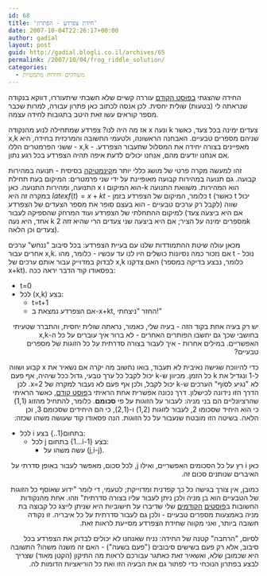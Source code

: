 ```yaml
---
id: 68
title: 'חידת צפרדע - הפתרון'
date: 2007-10-04T22:26:17+00:00
author: gadial
layout: post
guid: http://gadial.blogli.co.il/archives/65
permalink: /2007/10/04/frog_riddle_solution/
categories:
  - משחקים וחידות מתמטיות
---
```

החידה שהצגתי [בפוסט הקודם](http://www.gadial.net/?p=66) עוררה קשיים שלא חשבתי שיתעוררו, דווקא בנקודה שנראתה לי (בטעות) שולית יחסית. לכן אנסה לכתוב כאן פתרון עבורה, למרות שכבר מספר קוראים עשו זאת היטב בתגובות לחידה עצמה.

אז מה היה לנו? צפרדע שמתחילה לנוע מהנקודה x ונעה k צעדים ימינה בכל צעד, כאשר x,k שניהם מספרים טבעיים. האבחנה הראשונה, ולטעמי החשובה והמרכזית בחידה, היא ששני הפרמטרים הללו - x,k - מאפיינים בצורה יחידה את המסלול שתעבור הצפרדע. אם אנחנו יודעים מהם, אנחנו יכולים לדעת איפה תהיה הצפרדע בכל רגע נתון.

זהו למעשה מקרה פרטי של מושג כללי יותר מ[קינמטיקה](http://he.wikipedia.org/wiki/%D7%A7%D7%99%D7%A0%D7%9E%D7%98%D7%99%D7%A7%D7%94) בסיסית - תנועה במהירות קבועה. גם תנועה במהירות קבועה מאופיינת על ידי שני פרמטרים: המיקום בעת תחילת התנועה, ומהירות התנועה. כאן x הוא המיקום ו-k הוא המהירות. משוואת התנועה במקרה זה היא $latex f(t)=x+kt$ - כלומר, המיקום של הצפרדע בזמן t (כאשר t יכול לקבל רק ערכים טבעיים - הוא בעצם סופר את מספר הצעדים של הצפרדע) שווה למיקום ההתחלתי של הצפרדע ועוד המרחק שהספיקה לעבור (אם היא ביצעה צעד אחד, היא נעה k מספרים ימינה על הציר; אם היא ביצעה שני צעדים הרי שהיא זזה 2k צעדים וכן הלאה).

מכאן עולה שיטת ההתמודדות שלנו עם בעיית הצפרדע: בכל סיבוב "ננחש" ערכים אחרים עבור x,k. אם נזכור כמה נסיונות כושלים היו לנו עד עכשיו - כלומר, מהו t - נוכל לבדוק במדוייק עבור אותם ערכים של x,k האם צדקנו (כלומר, נבצע בדיקה במספר x+kt). בפסאודו קוד הדבר יראה ככה:

  * t=0
  * לכל (x,k) בצע: 
      * t=t+1
      * אם הצפרדע נמצאת ב-x+kt, החזר "ניצחתי!"

<p dir="rtl" align="right">
  יש רק בעיה אחת בקוד הזה - בעיה שלי, כאמור, נראתה שולית יחסית, והתברר שטעיתי בחושבי שכך גם יחשבו הפותרים האחרים - לא ברור איך עוברים על כל ה-x,k האפשריים. במילים אחרות - איך לעבור בצורה סדרתית על כל הזוגות של מספרים טבעיים?
</p>

<p dir="rtl" align="right">
  כדי להיווכח שגישה נאיבית לא תעבוד, בואו נחשוב מה יקרה אם נשאיר את x קבוע ושווה ל-1 ונגדיל את k כל הזמן. מכיוון ש-k יכול לקבל כל ערך טבעי, גדול ככל שיהיה, אף פעם לא "נגיע לסוף" הערכים ש-k יכול לקבל, ולכן אף פעם לא נעבור למקרה של x=2. לכן הדרך הזו נידונה לכישלון. דרך נכונה אפשרית אחת הראיתי ב<a href="http://www.gadial.net/?p=51">פוסט קודם</a>, כאשר הראיתי שהרציונליים הם בני מניה: לעבור על הזוגות על פי <strong>סכומם</strong>. כלומר, להתחיל מהזוג (1,1) כי הוא היחיד שסכומו 2, לעבור לזוגות (1,2) ו-(2,1), כי הם היחידים שסכומם 3, וכן הלאה. בשיטה הזו מובטח שנעבור על כל הזוגות. הנה פסאודו קוד שעושה משהו שכזה:
</p>

  * לכל i בתחום{1..} בצע: 
      * לכל j בתחום {1&#8230;i-1} בצע: 
          * עשה משהו על (j,i-j).

<p dir="rtl" align="right">
  כאן i רץ על כל הסכומים האפשריים, ואילו j, לכל סכום, מאפשר לעבור באופן סדרתי על האיברים שנותנים סכום זה.
</p>

<p dir="rtl" align="right">
  כמובן, אין צורך בגישה כל כך קפדנית ומדוייקת; לטעמי, די לומר "ידוע שאוסף כל הזוגות של הטבעיים הוא בן מניה ולכן ניתן לעבור עליו בצורה סדרתית" וזהו. אחת מהנקודות החשובות ב<a href="http://www.gadial.net/?p=59">פוסטים</a> <a href="http://www.gadial.net/?p=60">הקודמים</a> שלי שדיברו על חישוביות היא שניתן לייצג כל קבוצה בת מניה באמצעות מספרים טבעיים - ולכן גם לעבור סדרתית על כל איבריה. זו נקודה חשובה ביותר, ואני מקווה שחידת הצפרדע מסייעת לראות זאת.
</p>

<p dir="rtl" align="right">
  לסיום, "הרחבה" קטנה של החידה: נניח שאנחנו לא יכולים לבדוק את הצפרדע בכל סיבוב, אלא רק פעם בשישים סיבובים ("פעם בשעה") - האם זה משנה משהו? התשובה היא שכמובן שלא, ואשאיר זאת כאתגר עבורכם לראות מה התיקון (הקטן מאוד) שצריך לבצע בפתרון הנוכחי כדי לפתור גם את הבעיה הזו ואת כל הוריאציות הדומות לה.
</p>